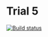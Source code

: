 # Trial 5

[![Build status](https://github.com/royfrancis/trial5/workflows/web-build/badge.svg)](https://github.com/royfrancis/trial5/actions?workflow=web-build)
